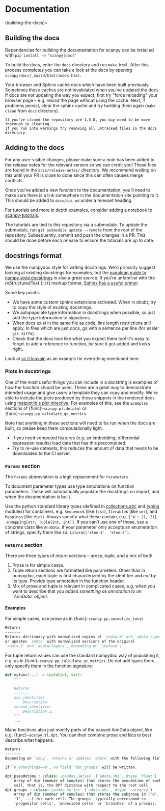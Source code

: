 # Documentation

(building-the-docs)=

## Building the docs

Dependencies for building the documentation for scanpy can be installed with `pip install -e "scanpy[doc]"`

To build the docs, enter the `docs` directory and run `make html`. After this process completes you can take a look at the docs by opening `scanpy/docs/_build/html/index.html`.

Your browser and Sphinx cache docs which have been built previously.
Sometimes these caches are not invalidated when you've updated the docs.
If docs are not updating the way you expect, first try "force reloading" your browser page – e.g. reload the page without using the cache.
Next, if problems persist, clear the sphinx cache and try building them again (`make clean` from `docs` directory).

```{note}
If you've cloned the repository pre 1.8.0, you may need to be more thorough in cleaning.
If you run into warnings try removing all untracked files in the docs directory.
```

## Adding to the docs

For any user-visible changes, please make sure a note has been added to the release notes for the relevant version so we can credit you!
These files are found in the `docs/release-notes/` directory.
We recommend waiting on this until your PR is close to done since this can often causes merge conflicts.

Once you've added a new function to the documentation, you'll need to make sure there is a link somewhere in the documentation site pointing to it.
This should be added to `docs/api.md` under a relevant heading.

For tutorials and more in depth examples, consider adding a notebook to [scanpy-tutorials](https://github.com/scverse/scanpy-tutorials/).

The tutorials are tied to this repository via a submodule. To update the submodule, run `git submodule update --remote` from the root of the repository. Subsequently, commit and push the changes in a PR. This should be done before each release to ensure the tutorials are up to date.

## docstrings format

We use the numpydoc style for writing docstrings.
We'd primarily suggest looking at existing docstrings for examples, but the [napolean guide to numpy style docstrings](https://sphinxcontrib-napoleon.readthedocs.io/en/latest/example_numpy.html#example-numpy) is also a great source.
If you're unfamiliar with the reStructuredText (`rst`) markup format, [Sphinx has a useful primer](https://www.sphinx-doc.org/en/master/usage/restructuredtext/basics.html).

Some key points:

- We have some custom sphinx extensions activated. When in doubt, try to copy the style of existing docstrings.
- We autopopulate type information in docstrings when possible, so just add the type information to signatures.
- When docs exist in the same file as code, line length restrictions still apply. In files which are just docs, go with a sentence per line (for easier `git diff`s).
- Check that the docs look like what you expect them too! It's easy to forget to add a reference to function, be sure it got added and looks right.

Look at [sc.tl.louvain](https://github.com/scverse/scanpy/blob/a811fee0ef44fcaecbde0cad6336336bce649484/scanpy/tools/_louvain.py#L22-L90) as an example for everything mentioned here.

### Plots in docstrings

One of the most useful things you can include in a docstring is examples of how the function should be used.
These are a great way to demonstrate intended usage and give users a template they can copy and modify.
We're able to include the plots produced by these snippets in the rendered docs using [matplotlib's plot directive](https://matplotlib.org/devel/plot_directive.html).
For examples of this, see the `Examples` sections of {func}`~scanpy.pl.dotplot` or {func}`~scanpy.pp.calculate_qc_metrics`.

Note that anything in these sections will need to be run when the docs are built, so please keep them computationally light.

- If you need computed features (e.g. an embedding, differential expression results) load data that has this precomputed.
- Try to re-use datasets, this reduces the amount of data that needs to be downloaded to the CI server.

### `Params` section

The `Params` abbreviation is a legit replacement for `Parameters`.

To document parameter types use type annotations on function parameters.
These will automatically populate the docstrings on import, and when the documentation is built.

Use the python standard library types (defined in [collections.abc](https://docs.python.org/3/library/collections.abc.html) and [typing](https://docs.python.org/3/library/typing.html) modules) for containers, e.g. `Sequence`s (like `list`), `Iterable`s (like `set`), and `Mapping`s (like `dict`).
Always specify what these contain, e.g. `{'a': (1, 2)}` → `Mapping[str, Tuple[int, int]]`.
If you can’t use one of those, use a concrete class like `AnnData`.
If your parameter only accepts an enumeration of strings, specify them like so: `Literal['elem-1', 'elem-2']`.

### `Returns` section

There are three types of return sections – prose, tuple, and a mix of both.

1. Prose is for simple cases.
2. Tuple return sections are formatted like parameters. Other than in numpydoc, each tuple is first characterized by the identifier and *not* by its type. Provide type annotation in the function header.
3. Mix of prose and tuple is relevant in complicated cases, e.g. when you want to describe that you *added something as annotation to an \`AnnData\` object*.

#### Examples

For simple cases, use prose as in
{func}`~scanpy.pp.normalize_total`

```rst
Returns
-------
Returns dictionary with normalized copies of `adata.X` and `adata.layers`
or updates `adata` with normalized versions of the original
`adata.X` and `adata.layers`, depending on `inplace`.
```

For tuple return values can use the standard numpydoc way of populating it, e.g. as in
{func}`~scanpy.pp.calculate_qc_metrics`.
Do not add types there, only specify them in the function signature:

```python
def myfunc(...) -> tuple[int, str]:
    """
    ...
    Returns
    -------
    one_identifier
        Description.
    second_identifier
        Description 2.
    """
    ...
```

Many functions also just modify parts of the passed AnnData object, like e.g. {func}`~scanpy.tl.dpt`.
You can then combine prose and lists to best describe what happens.

```rst
Returns
-------
Depending on `copy`, returns or updates `adata` with the following fields.

If `n_branchings==0`, no field `dpt_groups` will be written.

dpt_pseudotime : :class:`~pandas.Series` (`adata.obs`, dtype `float`)
    Array of dim (number of samples) that stores the pseudotime of each
    cell, that is, the DPT distance with respect to the root cell.
dpt_groups : :class:`pandas.Series` (`adata.obs`, dtype `category`)
    Array of dim (number of samples) that stores the subgroup id ('0',
    '1', ...) for each cell. The groups  typically correspond to
    'progenitor cells', 'undecided cells' or 'branches' of a process.
```
